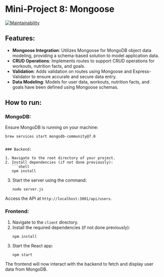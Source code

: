 # Mini-Project 8: Mongoose

[![Maintainability](https://api.codeclimate.com/v1/badges/df7d557610ea4dfcb364/maintainability)](https://codeclimate.com/github/Evangre/Project1NodeBasics/maintainability)

## Features:

- **Mongoose Integration**: Utilizes Mongoose for MongoDB object data modeling, providing a schema-based solution to model application data.
- **CRUD Operations**: Implements routes to support CRUD operations for workouts, nutrition facts, and goals.
- **Validation**: Adds validation on routes using Mongoose and Express-Validator to ensure accurate and secure data entry.
- **Data Modeling**: Models for user data, workouts, nutrition facts, and goals have been defined using Mongoose schemas.

## How to run:

### MongoDB:

Ensure MongoDB is running on your machine:

````shell
brew services start mongodb-community@7.0


### Backend:

1. Navigate to the root directory of your project.
2. Install dependencies (if not done previously):
   ```shell
   npm install
````

3. Start the server using the command:
   ```shell
   node server.js
   ```

Access the API at `http://localhost:3001/api/users`.

### Frontend:

1. Navigate to the `client` directory.
2. Install the required dependencies (if not done previously):
   ```shell
   npm install
   ```
3. Start the React app:
   ```shell
   npm start
   ```

The frontend will now interact with the backend to fetch and display user data from MongoDB.
